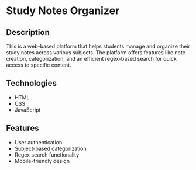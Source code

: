 # Study Notes Organizer

## Description
This is a web-based platform that helps students manage and organize their study notes across various subjects.
The platform offers features like note creation, categorization, and an efficient regex-based search for quick access to specific content.

## Technologies
- HTML
- CSS
- JavaScript

## Features
- User authentication
- Subject-based categorization
- Regex search functionality
- Mobile-friendly design


